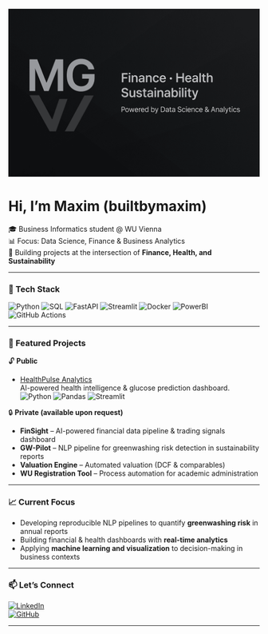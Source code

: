 ![banner](./assets/banner.png)

# Hi, I’m Maxim (builtbymaxim)

🎓 Business Informatics student @ WU Vienna  
📊 Focus: Data Science, Finance & Business Analytics  
🚀 Building projects at the intersection of **Finance, Health, and Sustainability**

---

### 🔧 Tech Stack
![Python](https://img.shields.io/badge/Python-3776AB?logo=python&logoColor=white)
![SQL](https://img.shields.io/badge/SQL-003B57?logo=postgresql&logoColor=white)
![FastAPI](https://img.shields.io/badge/FastAPI-009688?logo=fastapi&logoColor=white)
![Streamlit](https://img.shields.io/badge/Streamlit-FF4B4B?logo=streamlit&logoColor=white)
![Docker](https://img.shields.io/badge/Docker-2496ED?logo=docker&logoColor=white)
![PowerBI](https://img.shields.io/badge/Power_BI-F2C811?logo=powerbi&logoColor=black)
![GitHub Actions](https://img.shields.io/badge/GitHub_Actions-2088FF?logo=githubactions&logoColor=white)

---

### 📌 Featured Projects
🔓 **Public**
- [HealthPulse Analytics](https://github.com/builtbymaxim/healthpulse-analytics)  
  AI-powered health intelligence & glucose prediction dashboard.  
  ![Python](https://img.shields.io/badge/Python-3776AB?logo=python&logoColor=white) 
  ![Pandas](https://img.shields.io/badge/Pandas-150458?logo=pandas&logoColor=white) 
  ![Streamlit](https://img.shields.io/badge/Streamlit-FF4B4B?logo=streamlit&logoColor=white)

🔒 **Private (available upon request)**  
- **FinSight** – AI-powered financial data pipeline & trading signals dashboard  
- **GW-Pilot** – NLP pipeline for greenwashing risk detection in sustainability reports  
- **Valuation Engine** – Automated valuation (DCF & comparables)  
- **WU Registration Tool** – Process automation for academic administration  

---

### 📈 Current Focus
- Developing reproducible NLP pipelines to quantify **greenwashing risk** in annual reports  
- Building financial & health dashboards with **real-time analytics**  
- Applying **machine learning and visualization** to decision-making in business contexts  

---

### 📫 Let’s Connect
[![LinkedIn](https://img.shields.io/badge/LinkedIn-0A66C2?logo=linkedin&logoColor=white)](https://www.linkedin.com/in/maxim-g-a20513253)  
[![GitHub](https://img.shields.io/badge/GitHub-181717?logo=github&logoColor=white)](https://github.com/builtbymaxim)

---
